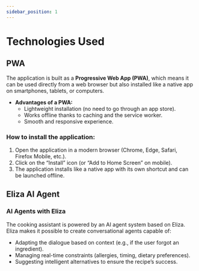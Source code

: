 ```yaml
---
sidebar_position: 1
---
```


# Technologies Used

## PWA

The application is built as a **Progressive Web App (PWA)**, which means it can be used directly from a web browser but also installed like a native app on smartphones, tablets, or computers.

- **Advantages of a PWA:**
  - Lightweight installation (no need to go through an app store).
  - Works offline thanks to caching and the service worker.
  - Smooth and responsive experience.

### How to install the application:

1. Open the application in a modern browser (Chrome, Edge, Safari, Firefox Mobile, etc.).
2. Click on the “Install” icon (or “Add to Home Screen” on mobile).
3. The application installs like a native app with its own shortcut and can be launched offline.

## Eliza AI Agent

### AI Agents with Eliza

The cooking assistant is powered by an AI agent system based on Eliza.
Eliza makes it possible to create conversational agents capable of:

- Adapting the dialogue based on context (e.g., if the user forgot an ingredient).
- Managing real-time constraints (allergies, timing, dietary preferences).
- Suggesting intelligent alternatives to ensure the recipe’s success.